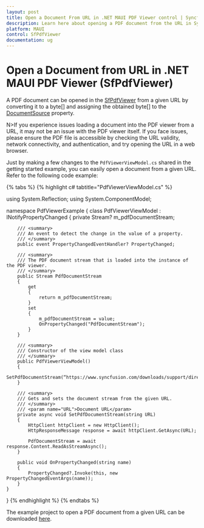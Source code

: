 ```yaml
---
layout: post
title: Open a Document From URL in .NET MAUI PDF Viewer control | Syncfusion
description: Learn here about opening a PDF document from the URL in Syncfusion<sup>®</sup> .NET MAUI PDF Viewer (SfPdfViewer) control.
platform: MAUI
control: SfPdfViewer
documentation: ug
---
```


# Open a Document from URL in .NET MAUI PDF Viewer (SfPdfViewer)

A PDF document can be opened in the [SfPdfViewer](https://help.syncfusion.com/cr/maui/Syncfusion.Maui.PdfViewer.SfPdfViewer.html) from a given URL by converting it to a byte[] and assigning the obtained byte[] to the [DocumentSource](https://help.syncfusion.com/cr/maui/Syncfusion.Maui.PdfViewer.SfPdfViewer.html#Syncfusion_Maui_PdfViewer_SfPdfViewer_DocumentSource) property. 

N>If you experience issues loading a document into the PDF viewer from a URL, it may not be an issue with the PDF viewer itself. If you face issues, please ensure the PDF file is accessible by checking the URL validity, network connectivity, and authentication, and try opening the URL in a web browser.

Just by making a few changes to the `PdfViewerViewModel.cs` shared in the getting started example, you can easily open a document from a given URL. Refer to the following code example:

{% tabs %}
{% highlight c# tabtitle="PdfViewerViewModel.cs" %}

using System.Reflection;
using System.ComponentModel;

namespace PdfViewerExample
{
    class PdfViewerViewModel : INotifyPropertyChanged
    {
        private Stream? m_pdfDocumentStream;

        /// <summary>
        /// An event to detect the change in the value of a property.
        /// </summary>
        public event PropertyChangedEventHandler? PropertyChanged;

        /// <summary>
        /// The PDF document stream that is loaded into the instance of the PDF viewer. 
        /// </summary>
        public Stream PdfDocumentStream
        {
            get
            {
                return m_pdfDocumentStream;
            }
            set
            {
                m_pdfDocumentStream = value;
                OnPropertyChanged("PdfDocumentStream");
            }
        }

        /// <summary>
        /// Constructor of the view model class
        /// </summary>
        public PdfViewerViewModel()
        {
            SetPdfDocumentStream(“https://www.syncfusion.com/downloads/support/directtrac/general/pd/PDF_Succinctly1928776572”);
        }

        /// <summary>
        /// Gets and sets the document stream from the given URL. 
        /// </summary>
        /// <param name="URL">Document URL</param>
        private async void SetPdfDocumentStream(string URL)
        {
            HttpClient httpClient = new HttpClient();
            HttpResponseMessage response = await httpClient.GetAsync(URL);

            PdfDocumentStream = await response.Content.ReadAsStreamAsync();
        }

        public void OnPropertyChanged(string name)
        {
            PropertyChanged?.Invoke(this, new PropertyChangedEventArgs(name));
        }
    }
}
{% endhighlight %} 
{% endtabs %}

The example project to open a PDF document from a given URL can be downloaded [here](https://github.com/SyncfusionExamples/maui-pdf-viewer-examples). 
